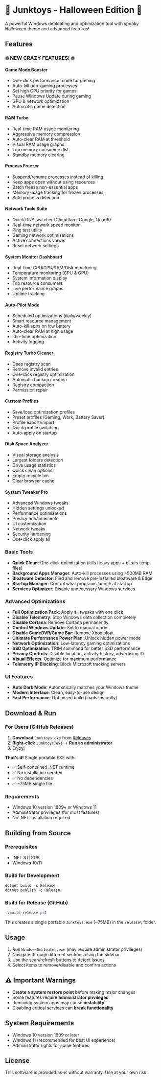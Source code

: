 # 🎃 Junktoys - Halloween Edition 🎃

A powerful Windows debloating and optimization tool with spooky Halloween theme and advanced features!

## Features

### 🔥 NEW CRAZY FEATURES! 🔥

#### Game Mode Booster
- One-click performance mode for gaming
- Auto-kill non-gaming processes
- Set high CPU priority for games
- Pause Windows Update during gaming
- GPU & network optimization
- Automatic game detection

#### RAM Turbo
- Real-time RAM usage monitoring
- Aggressive memory compression
- Auto-clear RAM at threshold
- Visual RAM usage graphs
- Top memory consumers list
- Standby memory clearing

#### Process Freezer
- Suspend/resume processes instead of killing
- Keep apps open without using resources
- Batch freeze non-essential apps
- Memory usage tracking for frozen processes
- Safe process detection

#### Network Tools Suite
- Quick DNS switcher (Cloudflare, Google, Quad9)
- Real-time network speed monitor
- Ping test utility
- Gaming network optimizations
- Active connections viewer
- Reset network settings

#### System Monitor Dashboard
- Real-time CPU/GPU/RAM/Disk monitoring
- Temperature monitoring (CPU & GPU)
- System information display
- Top resource consumers
- Live performance graphs
- Uptime tracking

#### Auto-Pilot Mode
- Scheduled optimizations (daily/weekly)
- Smart resource management
- Auto-kill apps on low battery
- Auto-clear RAM at high usage
- Idle-time optimization
- Activity logging

#### Registry Turbo Cleaner
- Deep registry scan
- Remove invalid entries
- One-click registry optimization
- Automatic backup creation
- Registry compaction
- Permission repair

#### Custom Profiles
- Save/load optimization profiles
- Preset profiles (Gaming, Work, Battery Saver)
- Profile export/import
- Quick profile switching
- Auto-apply on startup

#### Disk Space Analyzer
- Visual storage analysis
- Largest folders detection
- Drive usage statistics
- Quick clean options
- Empty recycle bin
- Clear browser cache

#### System Tweaker Pro
- Advanced Windows tweaks
- Hidden settings unlocked
- Performance optimizations
- Privacy enhancements
- UI customization
- Network tweaks
- Security hardening
- One-click apply all

### Basic Tools
- **Quick Clean**: One-click optimization (kills heavy apps + clears temp files)
- **Background Apps Manager**: Auto-kill processes using >500MB RAM
- **Bloatware Detector**: Find and remove pre-installed bloatware & Edge
- **Startup Manager**: Control what programs launch at startup
- **Services Optimizer**: Disable unnecessary Windows services

### Advanced Optimizations
- **Full Optimization Pack**: Apply all tweaks with one click
- **Disable Telemetry**: Stop Windows data collection completely
- **Disable Cortana**: Remove Cortana permanently
- **Control Windows Update**: Set to manual mode
- **Disable GameDVR/Game Bar**: Remove Xbox bloat
- **Ultimate Performance Power Plan**: Unlock hidden power mode
- **Network Optimization**: Low-latency gaming optimizations
- **SSD Optimization**: TRIM command for better SSD performance
- **Privacy Controls**: Disable location, activity history, advertising ID
- **Visual Effects**: Optimize for maximum performance
- **Telemetry IP Blocking**: Block Microsoft tracking servers

### UI Features
- **Auto Dark Mode**: Automatically matches your Windows theme
- **Modern Interface**: Clean, easy-to-use design
- **Fast Performance**: Optimized build (loads instantly)

## Download & Run

### For Users (GitHub Releases)

1. **Download** `Junktoys.exe` from [Releases](https://github.com/duck30lock/junktoys/releases)
2. **Right-click** `Junktoys.exe` → **Run as administrator**
3. Enjoy!

**That's it!** Single portable EXE with:
- ✅ Self-contained .NET runtime
- ✅ No installation needed
- ✅ No dependencies
- ✅ ~75MB single file

### Requirements
- Windows 10 version 1809+ or Windows 11
- Administrator privileges (for most features)
- No .NET installation required

## Building from Source

### Prerequisites
- .NET 8.0 SDK
- Windows 10/11

### Build for Development
```powershell
dotnet build -c Release
dotnet publish -c Release
```

### Build for Release (GitHub)
```powershell
.\build-release.ps1
```

This creates a single portable `Junktoys.exe` (~75MB) in the `release\` folder.

## Usage

1. Run `WindowsDebloater.exe` (may require administrator privileges)
2. Navigate through different sections using the sidebar
3. Use the scan/refresh buttons to detect issues
4. Select items to remove/disable and confirm actions

## ⚠️ Important Warnings

- **Create a system restore point** before making major changes
- Some features require **administrator privileges**
- Removing system apps may cause **instability**
- Disabling critical services can **break functionality**

## System Requirements

- Windows 10 version 1809 or later
- Windows 11 (recommended for best UI experience)
- Administrator rights for some features

## License

This software is provided as-is without warranty. Use at your own risk.
